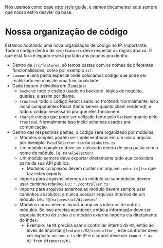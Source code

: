 Nós usamos como base [este style guide](https://mkosir.github.io/typescript-style-guide/), e vamos documentar aqui sempre que nosso estilo desviar da base.

# Nossa organização de código

Estamos adotando uma nova organização de código no IP.
Importante: Todo o código dentro de `src/features` deve respeitar as regras abaixo. O que está fora é legado e será portado aos poucos pra dentro.

- Dentro de `src/features`, só temos pastas com os nomes de  diferentes funcionalidades, como por exemplo `acf`.
- `common` é uma pasta especial onde colocamos código que pode ser reutilizado em mais de uma funcionalidade.
- Cada feature é dividida em 3 pastas:
    - `backend`: todo o código usado no backend. lógica de negócio, queries, e assim por diante.
    - `frontend`: todo o código React usado no frontend. Normalmente, isso inclui componentes React (tanto server quanto client rendered), e todo o código necessário pra que eles funcionem.
    - `shared`: código que pode ser utilizado tanto pelo `backend` quanto pelo `frontend`. Normalmente isso inclui schemas usados pra comunicação.
- Dentro das respectivas pastas, o código será organizado por módulos.
    - Módulos simples podem ser implementados em um único arquivo, por exemplo: `PanelSelector.tsx` ou `diabetes.ts`
    - Um módulo complexo deve ser colocado dentro de uma pasta com o nome do módulo. i.e. `PanelSelector/`.
    - Um módulo sempre deve exportar diretamente tudo que considera parte da sua API pública. 
        - Módulos complexos devem conter um arquivo `index.ts|tsx` que faz estes exports.
    - imports para arquivos internos ao módulo ou submódulos devem usar caminho relativo. i.e.: `'./controller.ts'`
    - imports para arquivos externos ao módulo devem sempre usar caminhos absolutos, e nunca acessar arquivos internos de um módulo. i.e.: `'@features/acf/diabetes'` 
    - Módulos nunca devem importar arquivos internos de outros módulos. Se isso precisa acontecer, então a informação deve ser exposta dentro do `index` e o módulo externo importa ela diretamente do index.
        - Exemplo: se `M1` precisa usar o controller interno do `M2`, então ao invés de importar `@features/M2/controller'`, este controller deve ser exposto no `index.ts` de `M2` e o import deve ser `import * as M2 from @features/M2`.



